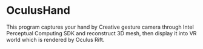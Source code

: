 OculusHand
==========

This program captures your hand by Creative gesture camera through Intel Perceptual Computing SDK and reconstruct 3D mesh, then display it into VR world which is rendered by Oculus Rift.
